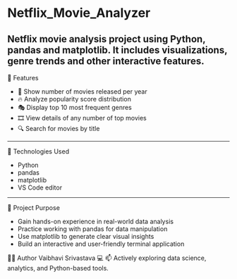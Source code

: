 # Netflix_Movie_Analyzer
Netflix movie analysis project using Python, pandas and matplotlib. It includes visualizations, genre trends and other interactive features.
---

📌 Features
- 📅 Show number of movies released per year
- 🔥 Analyze popularity score distribution
- 🎭 Display top 10 most frequent genres
- 🎞️ View details of any number of top movies
- 🔍 Search for movies by title
---

📂 Technologies Used
- Python 
- pandas 
- matplotlib 
- VS Code editor
---

🎯 Project Purpose
- Gain hands-on experience in real-world data analysis
- Practice working with pandas for data manipulation
- Use matplotlib to generate clear visual insights
- Build an interactive and user-friendly terminal application

👩‍💻 Author
Vaibhavi Srivastava
💻
📫 Actively exploring data science, analytics, and Python-based tools.

